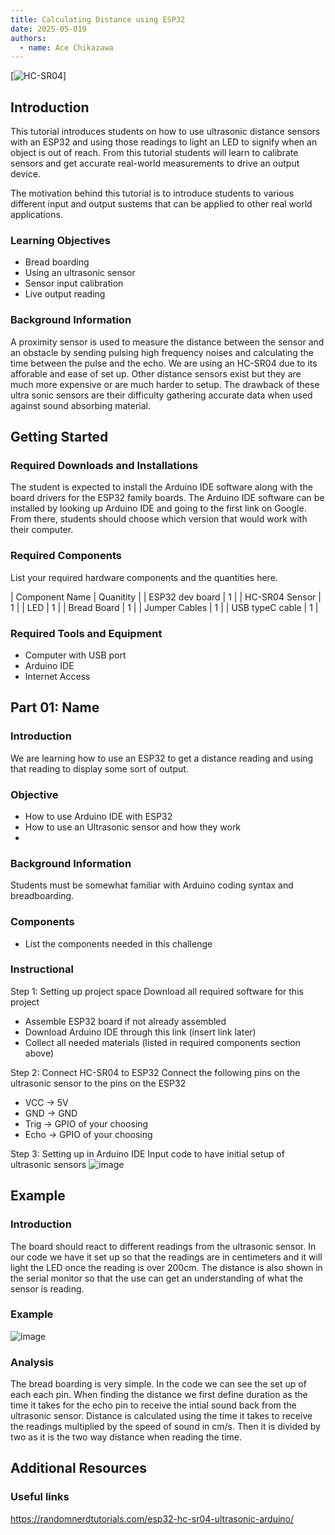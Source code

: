 ```yaml
---
title: Calculating Distance using ESP32
date: 2025-05-019
authors:
  - name: Ace Chikazawa
---
```


[![HC-SR04](https://techknowlab.com/wp-content/uploads/2025/02/HC-SR04.jpg)]

## Introduction

This tutorial introduces students on how to use ultrasonic distance sensors with an ESP32 and using those readings to light an LED to signify when an object is out of reach. From this tutorial students will learn to calibrate sensors and get accurate real-world measurements to drive an output device. 

The motivation behind this tutorial is to introduce students to various different input and output sustems that can be applied to other real world applications. 

### Learning Objectives

+ Bread boarding
+ Using an ultrasonic sensor
+ Sensor input calibration
+ Live output reading

### Background Information

A proximity sensor is used to measure the distance between the sensor and an obstacle by sending pulsing high frequency noises and calculating the time between the pulse and the echo. We are using an HC-SR04 due to its afforable and ease of set up. Other distance sensors exist but they are much more expensive or are much harder to setup. The drawback of these ultra sonic sensors are their difficulty gathering accurate data when used against sound absorbing material. 

## Getting Started

### Required Downloads and Installations

The student is expected to install the Arduino IDE software along with the board drivers for the ESP32 family boards. The Arduino IDE software can be installed by looking up Arduino IDE and going to the first link on Google. From there, students should choose which version that would work with their computer.

### Required Components

List your required hardware components and the quantities here.

| Component Name  | Quanitity |
| ESP32 dev board |     1     |
| HC-SR04 Sensor  |     1     |
| LED             |     1     |
| Bread Board     |     1     |
| Jumper Cables   |     1     |
| USB typeC cable |     1     |


### Required Tools and Equipment

- Computer with USB port
- Arduino IDE
- Internet Access

## Part 01: Name

### Introduction

We are learning how to use an ESP32 to get a distance reading and using that reading to display some sort of output. 

### Objective

- How to use Arduino IDE with ESP32
- How to use an Ultrasonic sensor and how they work
- 

### Background Information

Students must be somewhat familiar with Arduino coding syntax and breadboarding. 

### Components

- List the components needed in this challenge

### Instructional

Step 1: Setting up project space
  Download all required software for this project
  - Assemble ESP32 board if not already assembled
  - Download Arduino IDE through this link (insert link later)
  - Collect all needed materials (listed in required components section above)

Step 2: Connect HC-SR04 to ESP32
  Connect the following pins on the ultrasonic sensor to the pins on the ESP32
  + VCC -> 5V
  + GND -> GND
  + Trig -> GPIO of your choosing
  + Echo -> GPIO of your choosing

Step 3: Setting up in Arduino IDE
  Input code to have initial setup of ultrasonic sensors
    ![image](https://github.com/user-attachments/assets/e9500f06-13d4-4f1b-ac1c-65032ee5767c) 

## Example

### Introduction

The board should react to different readings from the ultrasonic sensor. In our code we have it set up so that the readings are in centimeters and it will light the LED once the reading is over 200cm. The distance is also shown in the serial monitor so that the use can get an understanding of what the sensor is reading. 

### Example

![image](https://github.com/user-attachments/assets/9729fde8-220b-476a-84e8-f6fae3e7e3f3)


### Analysis

The bread boarding is very simple. In the code we can see the set up of each each pin. When finding the distance we first define duration as the time it takes for the echo pin to receive the intial sound back from the ultrasonic sensor. Distance is calculated using the time it takes to receive the readings multiplied by the speed of sound in cm/s. Then it is divided by two as it is the two way distance when reading the time. 

## Additional Resources

### Useful links

https://randomnerdtutorials.com/esp32-hc-sr04-ultrasonic-arduino/ 
